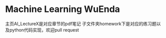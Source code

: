 # Machine Learning WuEnda
 
主页AI_LectureX是对应章节的pdf笔记
子文件夹homework下是对应的练习题以及python代码实现，欢迎pull request
